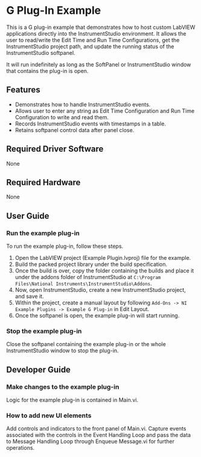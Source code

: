 # G Plug-In Example

This is a G plug-in example that demonstrates how to host custom LabVIEW applications directly into the InstrumentStudio environment. It allows the user to read/write the Edit Time and Run Time Configurations, get the InstrumentStudio project path, and update the running status of the InstrumentStudio softpanel.

It will run indefinitely as long as the SoftPanel or InstrumentStudio window that contains the plug-in is open.

## Features

- Demonstrates how to handle InstrumentStudio events.
- Allows user to enter any string as Edit Time Configuration and Run Time Configuration to write and read them.
- Records InstrumentStudio events with timestamps in a table.
- Retains softpanel control data after panel close.

## Required Driver Software

None

## Required Hardware

None

## User Guide

### Run the example plug-in

To run the example plug-in, follow these steps.

1. Open the LabVIEW project (Example Plugin.lvproj) file for the example.
2. Build the packed project library under the build specification.
3. Once the build is over, copy the folder containing the builds and place it under the addons folder of InstrumentStudio at `C:\Program Files\National Instruments\InstrumentStudio\Addons`.
4. Now, open InstrumentStudio, create a new InstrumentStudio project, and save it.
5. Within the project, create a manual layout by following `Add-Ons -> NI Example Plugins -> Example G Plug-in` in Edit Layout.
6. Once the softpanel is open, the example plug-in will start running.

### Stop the example plug-in

Close the softpanel containing the example plug-in or the whole InstrumentStudio window to stop the plug-in.

## Developer Guide

### Make changes to the example plug-in

Logic for the example plug-in is contained in Main.vi.

### How to add new UI elements

Add controls and indicators to the front panel of Main.vi. Capture events associated with the controls in the Event Handling Loop and pass the data to Message Handling Loop through Enqueue Message.vi for further operations.
